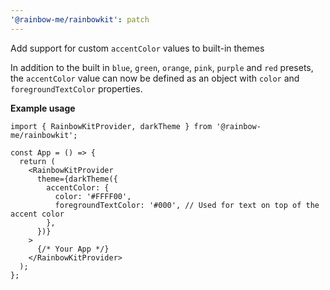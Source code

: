 ```yaml
---
'@rainbow-me/rainbowkit': patch
---
```


Add support for custom `accentColor` values to built-in themes

In addition to the built in `blue`, `green`, `orange`, `pink`, `purple` and `red` presets, the `accentColor` value can now be defined as an object with `color` and `foregroundTextColor` properties.

**Example usage**

```tsx
import { RainbowKitProvider, darkTheme } from '@rainbow-me/rainbowkit';

const App = () => {
  return (
    <RainbowKitProvider
      theme={darkTheme({
        accentColor: {
          color: '#FFFF00',
          foregroundTextColor: '#000', // Used for text on top of the accent color
        },
      })}
    >
      {/* Your App */}
    </RainbowKitProvider>
  );
};
```
